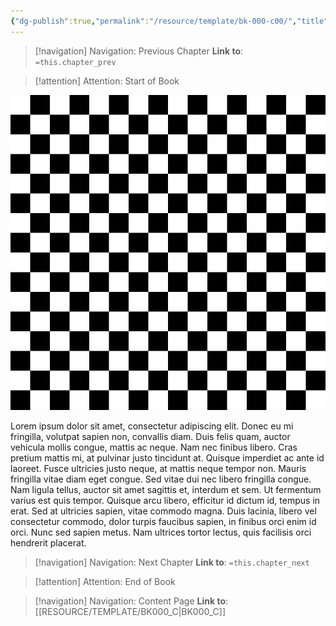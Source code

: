 ```yaml
---
{"dg-publish":true,"permalink":"/resource/template/bk-000-c00/","title":"BOOK (00. CHAPTER)*","tags":["-release","-content"]}
---
```



> [!navigation] Navigation: Previous Chapter
> **Link to**: `=this.chapter_prev`


> [!attention] Attention: Start of Book

![placeholder.png|256](/img/user/RESOURCE/ASSET/OTHER/placeholder.png)

Lorem ipsum dolor sit amet, consectetur adipiscing elit. Donec eu mi fringilla, volutpat sapien non, convallis diam. Duis felis quam, auctor vehicula mollis congue, mattis ac neque. Nam nec finibus libero. Cras pretium mattis mi, at pulvinar justo tincidunt at. Quisque imperdiet ac ante id laoreet. Fusce ultricies justo neque, at mattis neque tempor non. Mauris fringilla vitae diam eget congue. Sed vitae dui nec libero fringilla congue. Nam ligula tellus, auctor sit amet sagittis et, interdum et sem. Ut fermentum varius est quis tempor. Quisque arcu libero, efficitur id dictum id, tempus in erat. Sed at ultricies sapien, vitae commodo magna. Duis lacinia, libero vel consectetur commodo, dolor turpis faucibus sapien, in finibus orci enim id orci. Nunc sed sapien metus. Nam ultrices tortor lectus, quis facilisis orci hendrerit placerat.


> [!navigation] Navigation: Next Chapter
> **Link to**: `=this.chapter_next`


> [!attention] Attention: End of Book

> [!navigation] Navigation: Content Page
> **Link to**: [[RESOURCE/TEMPLATE/BK000_C\|BK000_C]]